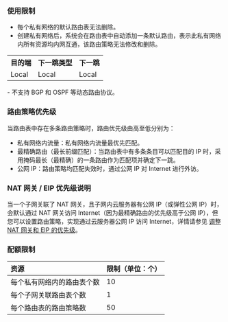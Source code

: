 ### 使用限制
- 每个私有网络的默认路由表无法删除。
- 创建私有网络后，系统会在路由表中自动添加一条默认路由，表示此私有网络内所有资源均内网互通，该路由策略无法修改和删除。
<table><tbody>
<tr><th>目的端</th><th>下一跳类型</th><th>下一跳</th></tr>
<tr><td>Local</td><td>Local</td><td>Local</td></tr>
</tbody> </table>
- 不支持 BGP 和 OSPF 等动态路由协议。

### 路由策略优先级

当路由表中存在多条路由策略时，路由优先级由高至低分别为：

- 私有网络内流量：私有网络内流量最优先匹配。
- 最精确路由（最长前缀匹配）：当路由表中有多条条目可以匹配目的 IP 时，采用掩码最长（最精确）的一条路由作为匹配项并确定下一跳。
- 公网 IP：路由策略均匹配失效时，通过公网 IP 对 Internet 进行外访。

### NAT 网关 / EIP 优先级说明
当一个子网关联了 NAT 网关，且子网内云服务器有公网 IP（或弹性公网 IP）时，会默认通过 NAT 网关访问 Internet（因为最精确路由的优先级高于公网 IP），但您可以设置路由策略，实现通过云服务器公网 IP 访问 Internet，详情请参见 [调整 NAT 网关和 EIP 的优先级](https://cloud.tencent.com/document/product/552/30012)。

### 配额限制

| 资源                       | 限制（单位：个） |
| :------------------------- | :------ |
| 每个私有网络内的路由表个数 | 10      |
| 每个子网关联路由表个数     | 1       |
| 每个路由表的路由策略数     | 50      |
